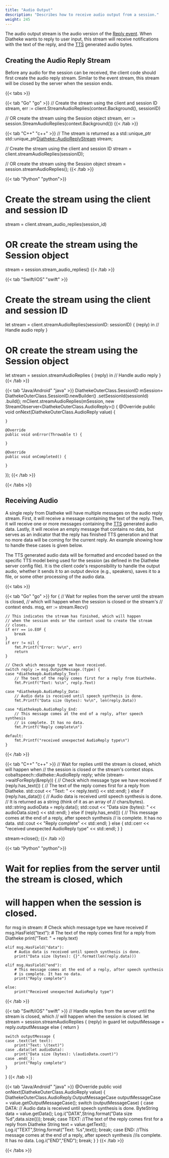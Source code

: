 ```yaml
---
title: "Audio Output"
description: "Describes how to receive audio output from a session."
weight: 245
---
```


The audio output stream is the audio version of the
[Reply event](../event-stream#reply-event). When Diatheke wants to reply
to user input, this stream will receive notifications with the text of
the reply, and the [TTS](../../../glossary#tts) generated audio bytes.


## Creating the Audio Reply Stream
Before any audio for the session can be received, the client code should
first create the audio reply stream. Similar to the event stream, this
stream will be closed by the server when the session ends.

{{< tabs >}}

{{< tab "Go" "go" >}}
// Create the stream using the client and session ID
stream, err := client.StreamAudioReplies(context.Background(), sessionID)

// OR create the stream using the Session object
stream, err := session.StreamAudioReplies(context.Background())
{{< /tab >}}

{{< tab "C++" "c++" >}}
// The stream is returned as a std::unique_ptr
std::unique_ptr<Diatheke::AudioReplyStream> stream;

// Create the stream using the client and session ID
stream = client.streamAudioReplies(sessionID);

// OR create the stream using the Session object
stream = session.streamAudioReplies();
{{< /tab >}}

{{< tab "Python" "python">}}
# Create the stream using the client and session ID
stream = client.stream_audio_replies(session_id)

# OR create the stream using the Session object
stream = session.stream_audio_replies()
{{< /tab >}}

{{< tab "Swift/iOS" "swift" >}}
# Create the stream using the client and session ID
let stream = client.streamAudioReplies(sessionID: sessionID) { (reply) in
    // Handle audio reply
}

# OR create the stream using the Session object
let stream = session.streamAudioReplies { (reply) in
    // Handle audio reply
}
{{< /tab >}}

{{< tab "Java/Android" "java" >}}
DiathekeOuterClass.SessionID mSession= DiathekeOuterClass.SessionID.newBuilder()
                .setSessionId(sessionId)
                .build();
mClient.streamAudioReplies(mSession, new StreamObserver<DiathekeOuterClass.AudioReply>() {
    @Override
    public void onNext(DiathekeOuterClass.AudioReply value) {
        
    }

    @Override
    public void onError(Throwable t) {

    }

    @Override
    public void onCompleted() {

    }
});
{{< /tab >}}

{{< /tabs >}}


## Receiving Audio
A single reply from Diatheke will have multiple messages on the audio reply
stream. First, it will receive a message containing the text of the reply.
Then, it will receive one or more messages containing the 
[TTS](../../../glossary#TTS) generated audio data. Lastly, it will receive
an empty message that contains no data, but serves as an indicator that the
reply has finished TTS generation and that no more data will be coming for
the current reply. An example showing how to handle these cases is given
below.

The TTS generated audio data will be formatted and encoded based on the
specific TTS model being used for the session (as defined in the Diatheke
server config file). It is the client code's responsibility to handle
the output audio, whether it sends it to an output device (e.g., speakers),
saves it to a file, or some other processing of the audio data.

{{< tabs >}}

{{< tab "Go" "go" >}}
for {
    // Wait for replies from the server until the stream is closed,
    // which will happen when the session is closed or the stream's
    // context ends.
    msg, err := stream.Recv()

    // This indicates the stream has finished, which will happen
    // when the session ends or the context used to create the stream
    // closes.
    if err == io.EOF {
        break
    }
    if err != nil {
        fmt.Printf("Error: %v\n", err)
        return
    }

    // Check which message type we have received.
    switch reply := msg.OutputMessage.(type) {
    case *diathekepb.AudioReply_Text:
        // The text of the reply comes first for a reply from Diatheke.
        fmt.Printf("Text: %s\n", reply.Text)

    case *diathekepb.AudioReply_Data:
        // Audio data is received until speech synthesis is done.
        fmt.Printf("Data size (bytes): %v\n", len(reply.Data))

    case *diathekepb.AudioReply_End:
        // This message comes at the end of a reply, after speech synthesis
        // is complete. It has no data.
        fmt.Printf("Reply complete\n")

    default:
        fmt.Printf("received unexpected AudioReply type\n")
    }
{{< /tab >}}

{{< tab "C++" "c++" >}}
// Wait for replies until the stream is closed, which will happen when
// the session is closed or the stream's context stops.
cobaltspeech::diatheke::AudioReply reply;
while (stream->waitForReply(&reply))
{
    // Check which message type we have received
    if (reply.has_text())
    {
        // The text of the reply comes first for a reply from Diatheke.
        std::cout << "Text: " << reply.text() << std::endl;
    }
    else if (reply.has_data())
    {
        // Audio data is received until speech synthesis is done.
        // It is returned as a string (think of it as an array of
        // chars/bytes).
        std::string audioData = reply.data();
        std::cout << "Data size (bytes): " << audioData.size() << std::endl;
    }
    else if (reply.has_end())
    {
        // This message comes at the end of a reply, after speech synthesis
        // is complete. It has no data.
        std::cout << "Reply complete" << std::endl;
    }
    else
    {
        std::cerr << "received unexpected AudioReply type" << std::endl;
    }
}

stream->close();
{{< /tab >}}

{{< tab "Python" "python">}}
# Wait for replies from the server until the stream is closed, which
# will happen when the session is closed.
for msg in stream:
    # Check which message type we have received
    if msg.HasField("text"):
        # The text of the reply comes first for a reply from Diatheke
        print("Text: " + reply.text)

    elif msg.HasField("data"):
        # Audio data is received until speech synthesis is done.
        print("Data size (bytes): {}".format(len(reply.data)))

    elif msg.HasField("end"):
        # This message comes at the end of a reply, after speech synthesis
        # is complete. It has no data.
        print("Reply complete")

    else:
        print("Received unexpected AudioReply type")
{{< /tab >}}

{{< tab "Swift/iOS" "swift" >}}
// Handle replies from the server until the stream is closed, which
// will happen when the session is closed.
let stream = session.streamAudioReplies { (reply) in
    guard let outputMessage = reply.outputMessage else { return }
    
    switch outputMessage {
    case .text(let text):
        print("Text: \(text)")
    case .data(let audioData):
        print("Data size (bytes): \(audioData.count)")
    case .end(_):
        print("Reply complete")
    }
}
{{< /tab >}}

{{< tab "Java/Android" "java" >}}
 @Override
public void onNext(DiathekeOuterClass.AudioReply value) {
    DiathekeOuterClass.AudioReply.OutputMessageCase outputMessageCase = value.getOutputMessageCase();
    switch (outputMessageCase) {
        case DATA:
            // Audio data is received until speech synthesis is done.
            ByteString data = value.getData();
            Log.i("DATA",String.format("Data size %d",data.size()));
            break;
        case TEXT:
                //The text of the reply comes first for a reply from Diatheke
            String text = value.getText();
            Log.i("TEXT",String.format("Text: %s",text));
            break;
        case END:
            //This message comes at the end of a reply, after speech synthesis
            //is complete. It has no data.
            Log.i("END","END");
            break;
    }
}
{{< /tab >}}

{{< /tabs >}}
